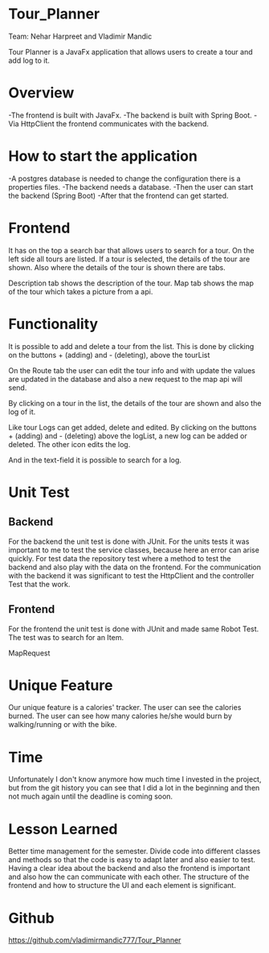 # Tour_Planner

Team: Nehar Harpreet and Vladimir Mandic


Tour Planner is a JavaFx application that allows users to create a tour and add log to it.

# Overview

-The frontend is built with JavaFx.
-The backend is built with Spring Boot.
-Via HttpClient the frontend communicates with the backend.

# How to start the application
-A postgres database is needed to change the configuration there is a properties files.
-The backend needs a database.
-Then the user can start the backend (Spring Boot)
-After that the frontend can get started.

# Frontend

It has on the top a search bar that allows users to search for a tour.
On the left side all tours are listed. If a tour is selected, the details of the tour are shown. 
Also where the details of the tour is shown there are tabs. 

Description tab shows the description of the tour.
Map tab shows the map of the tour which takes a picture from a api.

# Functionality

It is possible to add and delete a tour from the list. This is done by clicking on the buttons + (adding) and - (deleting), above the tourList

On the Route tab the user can edit the tour info and with update the values are updated in the database and also a new request to the map api will send.


By clicking on a tour in the list, the details of the tour are shown and also the log of it. 

Like tour Logs can get added, delete and edited.
By clicking on the buttons + (adding) and - (deleting) above the logList, a new log can be added or deleted.
The other icon edits the log. 

And in the text-field it is possible to search for a log.


# Unit Test
## Backend
For the backend the unit test is done with JUnit.
For the units tests it was important to me to test the service classes, because here an error can arise quickly.
For test data the repository test where a method to test the backend and also play with the data on the frontend.
For the communication with the backend it was significant to test the HttpClient and the controller Test that the work.

## Frontend
For the frontend the unit test is done with JUnit and made same Robot Test. 
The test was to search for an Item. 

MapRequest 

# Unique Feature 
Our unique feature is a calories' tracker.
The user can see the calories burned.
The user can see how many calories he/she would burn by walking/running or with the bike. 

# Time

Unfortunately I don't know anymore how much time I invested in the project, 
but from the git history you can see that I did a lot in the beginning and then not much again until the deadline is coming soon.


# Lesson Learned

Better time management for the semester.
Divide code into different classes and methods so that the code is easy to adapt later and also easier to test. 
Having a clear idea about the backend and also the frontend is important and also how the can communicate with each other.
The structure of the frontend and how to structure the UI and each element is significant.

# Github

https://github.com/vladimirmandic777/Tour_Planner